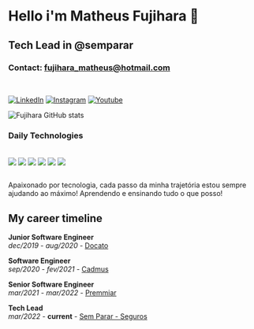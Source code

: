 
# Hello i'm Matheus Fujihara 👋
## Tech Lead in @semparar
### Contact: fujihara_matheus@hotmail.com

<br/>

[![LinkedIn](https://img.shields.io/badge/LinkedIn-0077B5?style=for-the-badge&logo=linkedin&logoColor=white)](https://www.linkedin.com/in/matheus-fujihara/)
[![Instagram](https://img.shields.io/badge/Instagram-E4405F?style=for-the-badge&logo=instagram&logoColor=white)](https://www.instagram.com/m_fujihara/)
[![Youtube](https://img.shields.io/badge/YouTube-FF0000?style=for-the-badge&logo=youtube&logoColor=white)](https://www.youtube.com/@matheusfujihara5689/featured/)

![Fujihara GitHub stats](https://github-readme-stats.vercel.app/api?username=matheusfujihara&show_icons=true&theme=dracula)


### Daily Technologies 
<div style="display: inline_block">
  <br/>
  <img align="center" src="https://img.shields.io/badge/Node.js-43853D?style=for-the-badge&logo=node.js&logoColor=white"/>
  <img align="center" src="https://img.shields.io/badge/JavaScript-F7DF1E?style=for-the-badge&logo=javascript&logoColor=black"/>
  <img align="center" src="https://img.shields.io/badge/TypeScript-007ACC?style=for-the-badge&logo=typescript&logoColor=white"/>
  <img align="center" src="https://img.shields.io/badge/.NET-5C2D91?style=for-the-badge&logo=.net&logoColor=white"/>
  <img align="center" src="https://img.shields.io/badge/Angular-DD0031?style=for-the-badge&logo=angular&logoColor=white"/>
  <img align="center" src="https://img.shields.io/badge/React-20232A?style=for-the-badge&logo=react&logoColor=61DAFB"/>
</div>
<br/>

Apaixonado por tecnologia, cada passo da minha trajetória estou sempre ajudando ao máximo! Aprendendo e ensinando tudo o que posso!

## My career timeline

<strong>Junior Software Engineer</strong>
<br/>
*dec/2019* - *aug/2020* - 
<a href="https://docato.com.br/">Docato</a>

<b>Software Engineer</b>
<br/>
*sep/2020* - *fev/2021* -
<a href="https://cadmus.com.br/">Cadmus</a>

<b>Senior Software Engineer</b>
<br/>
*mar/2021* - *mar/2022* -
<a href="https://premmiar.com.br/">Premmiar</a>

<b>Tech Lead</b>
<br/>
*mar/2022* - **current** -
<a href="https://www.semparar.com.br/seguros">Sem Parar - Seguros</a>

